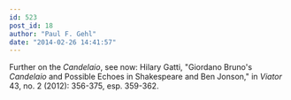 ```yaml
---
id: 523
post_id: 18
author: "Paul F. Gehl"
date: "2014-02-26 14:41:57"
---
```

Further on the <em>Candelaio</em>, see now: Hilary Gatti, "Giordano Bruno's <em>Candelaio</em> and Possible Echoes in Shakespeare and Ben Jonson," in <em>Viator</em> 43, no. 2 (2012): 356-375, esp. 359-362.
